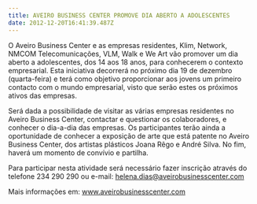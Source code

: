 ```yaml
---
title: AVEIRO BUSINESS CENTER PROMOVE DIA ABERTO A ADOLESCENTES
date: 2012-12-20T16:41:39.487Z
---
```

O Aveiro Business Center e as empresas residentes, Klim, Network, NMCOM Telecomunicações, VLM, Walk e We Art vão promover um dia aberto a adolescentes, dos 14 aos 18 anos, para conhecerem o contexto empresarial. Esta iniciativa decorrerá no próximo dia 19 de dezembro (quarta-feira) e terá como objetivo proporcionar aos jovens um primeiro contacto com o mundo empresarial, visto que serão estes os próximos ativos das empresas.



Será dada a possibilidade de visitar as várias empresas residentes no Aveiro Business Center, contactar e questionar os colaboradores, e conhecer o dia-a-dia das empresas. Os participantes terão ainda a oportunidade de conhecer a exposição de arte que está patente no Aveiro Business Center, dos artistas plásticos Joana Rêgo e André Silva. No fim, haverá um momento de convívio e partilha.



Para participar nesta atividade será necessário fazer inscrição através do telefone 234 290 290 ou e-mail: helena.dias@aveirobusinesscenter.com



Mais informações em: www.aveirobusinesscenter.com

